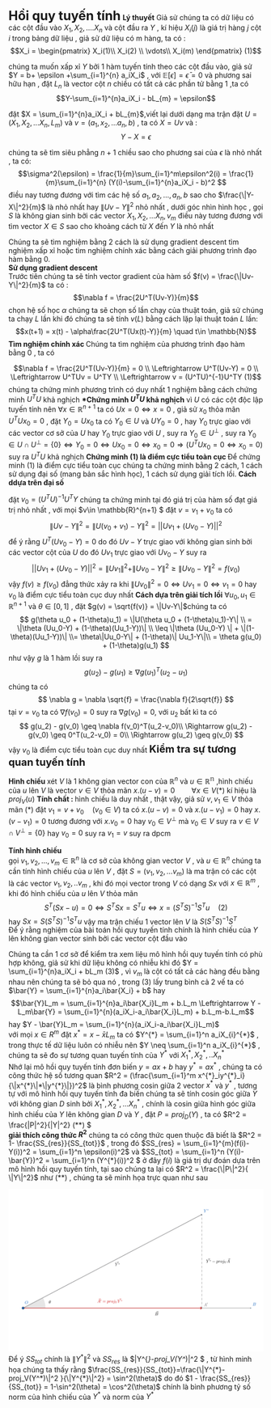 <b style = "font-size:25px">Hồi quy tuyến tính</b> 
<b>Lý thuyết</b>
Giả sử chúng ta có dữ liệu có các cột đầu vào $X_1,X_2,....X_n$ và cột đầu ra $Y$ , kí hiệu $X_i(j)$ là giá trị  hàng $j$ cột $i$ trong bảng dữ liệu  , giả sử dữ liệu có m hàng, ta có : 
$$X_i =  \begin{pmatrix}
 X_i(1)\\
 X_i(2) \\ 
 \vdots\\
 X_i(m)
\end{pmatrix} (1)$$

chúng ta muốn xấp xỉ $Y$ bởi 1 hàm tuyến tính theo các cột đầu vào, giả sử  $Y = b+ \epsilon +\sum_{i=1}^{n} a_iX_i$ , với $\mathbb{E}\left [ \epsilon \right  ] = \bar{\epsilon} = 0$ và phương sai hữu hạn , đặt $L_n$ là vector cột $n$ chiều có tất cả các phần tử bằng $1$  ,ta có 
$$Y-\sum_{i=1}^{n}a_iX_i - bL_{m} = \epsilon$$

 đặt $X = \sum_{i=1}^{n}a_iX_i + bL_{m}$,viết lại dưới dạng ma trận  đặt $U = (X_1,X_2,...X_n,L_m)$ và $v = (a_1,x_2,...a_n,b)$  ,  ta có $X = Uv$ và :
$$ Y-X = \epsilon$$

chúng ta sẽ tìm siêu phẳng $n+1$ chiều sao cho phương sai của $\epsilon$ là nhỏ nhất , ta có:
$$\sigma^2(\epsilon) = \frac{1}{m}\sum_{i=1}^m\epsilon^2(i) = \frac{1}{m}\sum_{i=1}^{n} (Y(i)-\sum_{i=1}^{n}a_iX_i - b)^2 $$
điều nay tương đương với tìm các hệ số $a_1,a_2,...,a_n,b$ sao cho $\frac{\|Y-X\|^2}{m}$ là nhỏ nhất hay $\|Uv-Y \|^2$ nhỏ nhất , dưới góc nhìn hình học , gọi $S$ là không gian sinh bởi các vector $X_1,X_2,...X_n,v_m$ điều này tương đương với tìm vector $X \in S$ sao cho khoảng cách từ $X$ đến $Y$ là nhỏ nhất <br>

Chúng ta sẽ tìm nghiệm bằng 2 cách là sử dụng gradient descent tìm nghiệm xấp xỉ hoặc tìm nghiệm chính xác bằng cách giải phương trình đạo hàm bằng 0.<br>
<b>Sử dụng gradient descent </b><br>
Trước tiên chúng ta sẽ tính vector gradient của hàm số $f(v) = \frac{\|Uv-Y\|^2}{m}$ ta có : 
$$\nabla f = \frac{2U^T(Uv-Y)}{m}$$
chọn hệ số học $\alpha$ chúng ta sẽ chọn số lần chạy của thuật toán, giả sử chúng ta chạy $L$ lần khi đó chúng ta sẽ tính $v(L)$ bằng cách lặp lại thuật toán $L$ lần:
$$x(t+1) = x(t) - \alpha\frac{2U^T(Ux(t)-Y)}{m} \quad t\in \mathbb{N}$$
<b>Tìm nghiệm chính xác </b>
Chúng ta tìm nghiệm của phương trình đạo hàm bằng 0 , ta có

$$\nabla f = \frac{2U^T(Uv-Y)}{m} = 0 \\
\Leftrightarrow U^T(Uv-Y) = 0 \\
\Leftrightarrow U^TUv = U^TY \\
\Leftrightarrow v = (U^TU)^{-1}U^TY (1)$$
chúng ta chứng minh phương trình có duy nhất 1 nghiệm bằng cách chứng minh $U^TU$  khả nghịch
<b>*Chứng minh $U^TU$ khả nghịch</b>
vì $U$ có các cột độc lập tuyến tính nên $\forall x\in \mathbb{R}^{n+1}$ ta có $Ux = 0 \Leftrightarrow x = 0$ , giả sử $x_0$ thỏa mãn $U^TUx_0=0$ , đặt $Y_0 = Ux_0$ ta có $Y_0 \in U$ và $UY_0 = 0$ , hay $Y_0$ trực giao với các vector cơ sở của $U$ hay $Y_0$ trực giao với $U$ , suy ra $Y_0 \in U^{\perp}$ , suy ra $Y_0 \in U\cap U^{\perp} = \{0\} \Leftrightarrow Y_0 = 0\Leftrightarrow Ux_0 = 0 \Leftrightarrow x_0 = 0 \Rightarrow (U^TUx_0 = 0 \Leftrightarrow x_0 = 0 )$ suy ra $U^TU$  khả nghịch 
<b>Chứng minh $(1)$ là điểm cực tiểu toàn cục </b>
Để chứng minh $(1)$ là điểm cực tiểu toàn cục chúng ta chứng minh bằng 2 cách, 1 cách sử dụng đại số (mang bản sắc hình học), 1 cách sử dụng giải tích lồi. 
<b> Cách ddựa trên đại số</b>

đặt $v_0 = (U^TU)^{-1}U^TY$ chúng ta chứng minh tại đó giá trị của hàm số đạt giá trị nhỏ nhất , với mọi $v\in \mathbb{R}^{n+1} $ đặt  $v = v_1+v_0$ ta có 
$$
\|Uv-Y\|^2 = \|U(v_0+v_1)-Y\|^2 = ||Uv_1 + (Uv_0-Y)||^2
$$
để ý rằng $U^T(Uv_0 - Y)=0$ do đó $Uv-Y$ trực giao với không gian sinh bởi các vector cột của $U$ do đó $Uv_1$ trực giao với $Uv_0-Y$ suy ra 
$$||Uv_1 + (Uv_0-Y)||^2 = \|Uv_1\|^2+ \|Uv_0-Y\|^2 \geq \|Uv_0-Y\|^2 = f(v_0)$$
vậy $f(v) \geq f(v_0)$ đẳng thức xảy ra khi $\|Uv_0\|^2=0 \Leftrightarrow Uv_1 = 0 \Leftrightarrow v_1 =0$  hay $v_0$ là điểm cực tiểu toàn cục duy nhất
<b>Cách dựa trên giải tích lồi</b>
$\forall u_0,u_1 \in \mathbb{R}^{n+1}$ và $\theta \in \left[ 0,1\right]$ , đặt $g(v) =  \sqrt{f(v)} = \|Uv-Y\|$chúng ta có 
$$
g(\theta u_0 + (1-\theta)u_1) = \|U(\theta u_0 + (1-\theta)u_1)-Y\| \\
= \|\theta (Uu_0-Y) + (1-\theta)(Uu_1-Y))\| \\
\leq \|\theta (Uu_0-Y) \| + \|(1-\theta)(Uu_1-Y))\| \\= \theta\|Uu_0-Y\| + (1-\theta)\| Uu_1-Y\|\\
= \theta g(u_0) + (1-\theta)g(u_1) 
$$
như vậy $g$ là 1 hàm lồi suy ra 
$$g(u_2) - g(u_1) \geq \nabla g(u_1)^T(u_2-u_1)$$
chúng ta có $$
\nabla g = \nabla \sqrt{f} = \frac{\nabla f}{2\sqrt{f}}
$$ tại $v = v_0$ ta có $\nabla f(v_0) = 0$ suy ra $\nabla g(v_0) = 0$, với $u_2$ bất kì ta có $$
g(u_2) - g(v_0) \geq \nabla f(v_0)^T(u_2-v_0)\\
\Rightarrow g(u_2) - g(v_0) \geq 0^T(u_2-v_0) = 0\\
\Rightarrow g(u_2) \geq g(v_0)
$$
vậy $v_0$ là điểm cực tiểu toàn cục duy nhất
<b style = "font-size:20px">Kiểm tra sự tương quan tuyến tính</b>

<b>Hình chiếu </b> 
xét $V$ là  1 không gian vector con của $\mathbb{R}^n$ và $u \in \mathbb{R^n}$ ,hình chiếu của $u$ lên $V$ là vector $v\in V$ thỏa mãn $x.(u-v) = 0 \quad  \quad \forall  x\in V (*)$ kí hiệu là $proj_V(u)$
<b>Tính chất : </b> hình chiếu là duy nhất , thật vậy, giả sử $v,v_1 \in V$ thỏa mãn $(*)$ đặt $v_1 = v+v_0 \quad (v_0 \in V)$  ta có $x.(u-v)=0$ và $x.(u-v_1)=0$ hay $x.(v-v_1)=0$ tương đương với $x.v_0 = 0$ hay $v_0 \in V^{\perp}$ mà $v_0 \in V$ suy ra $v\in V\cap V^{\perp} = \{0\}$ hay $v_0 = 0$ suy ra $v_1 = v$ suy ra dpcm <br>

<b> Tính hình chiếu  </b>  
gọi $v_1,v_2,...,v_m \in \mathbb{R}^n$ là cơ sở của không gian vector $V$ , và $u \in \mathbb{R}^n$ chúng ta cần tính hình chiếu của $u$ lên $V$ , đặt $S = (v_1,v_2,...v_m)$ là ma trận có các cột là các vector $v_1,v_2,..v_m$ , khi đó mọi vector trong $V$ có dạng $S x$ với $x \in \mathbb{R}^m$  , khi đó hình chiếu của $u$ lên $V$ thỏa mãn 
$$S^T(Sx-u) = 0   \Leftrightarrow  S^TSx= S^Tu  \Leftrightarrow  x = (S^TS)^{-1}S^Tu \quad (2)$$ 
hay $Sx = S(S^TS)^{-1}S^Tu$
vậy ma trận chiếu 1 vector lên $V$ là $S(S^TS)^{-1}S^T$<br> 
Để ý rằng nghiệm của bài toán hồi quy tuyến tính chính là hình chiếu của $Y$ lên không gian vector sinh bởi các vector cột đầu vào 


Chúng ta cần 1 cơ sở để kiểm tra xem liệu mô hình hồi quy tuyến tính có phù hợp không, giả sử khi dữ liệu không có nhiễu khi đó $Y = \sum_{i=1}^{n}a_iX_i + bL_m (3)$ , vì $v_m$ là cột có tất cả các hàng đều bằng nhau nên chúng ta sẽ bỏ qua nó , trong $(3)$ lấy trung bình cả 2 vế ta có $\bar{Y} = \sum_{i=1}^{n}a_i\bar{X_i} + b$ hay $$\bar{Y}L_m = \sum_{i=1}^{n}a_i\bar{X_i}L_m + b.L_m \Leftrightarrow Y - L_m\bar{Y} = \sum_{i=1}^{n}(a_iX_i-a_i\bar{X_i}L_m) + b.L_m-b.L_m$$ hay $Y - \bar{Y}L_m = \sum_{i=1}^{n}(a_iX_i-a_i\bar{X_i}L_m)$ <br> với mọi $x \in R^m$ đặt $x^{*} = x-\bar{x}L_m$ ta có $Y^{*} = \sum_{i=1}^n a_iX_{i}^{*}$ , trong thực tế dữ liệu luôn có  nhiễu nên $Y \neq \sum_{i=1}^n a_iX_{i}^{*}$ , chúng ta sẽ đo sự tương quan tuyến tính của $Y^{*}$ với $X_1^{*},X_2^{*},..X_n^{*}$ <br>
Nhớ lại mô hồi quy tuyến tính đơn biến $y = ax +b$ hay $y^{*} = ax^{*}$ , chúng ta có công thức hệ số tương quan $R^2 = (\frac{\sum_{i=1}^m x^{*}_iy^{*}_i}{\|x^{*}\|*\|y^{*}\|})^2$ là bình phương cosin giữa 2 vector $x^{*}$ và $y^{*}$ , tương tự với mô hình hồi quy tuyến tính đa biến chúng ta sẽ tính cosin góc giữa $Y$ với không gian $D$ sinh bởi $X_1^{*},X_2^{*},...X_n^{*}$ , chính là cosin giữa hình góc giữa hình chiếu của $Y$ lên không gian $D$ và $Y$ , đặt $P = proj_D(Y)$ , ta có $R^2 = \frac{\|P\|^2}{\|Y\|^2} (**) $ <br>
<b>giải thích công thức $R^2$</b>
chúng ta có công thức quen thuộc  đã biết là $R^2  = 1- \frac{SS_{res}}{SS_{tot}}$ , trong đó $SS_{res} = \sum_{i=1}^{m}(f(i)-Y(i))^2 = \sum_{i=1}^n \epsilon(i)^2$ và 
$SS_{tot} = \sum_{i=1}^n (Y(i)-\bar{Y})^2 = \sum_{i=1}^n (Y^{*}(i))^2 $ ở đây $f(i)$ là giá trị dự đoán dựa trên mô hình hồi quy tuyến tính, tại sao chúng ta lại có $R^2 = \frac{\|P\|^2}{
\|Y\|^2}$ như $(**)$ , chúng ta sẽ minh họa trực quan như sau 

<img src = "Image1.png"><br>
Để ý $SS_{tot}$ chính là $\|Y^{*}\|^2$ và $SS_{res}$ là $\|Y^{*}-proj_V(Y^*)\|^2 $ , từ hình minh họa chúng ta thấy rằng $\frac{SS_{res}}{SS_{tot}}=\frac{\|Y^{*}-proj_V(Y^*)\|^2 }{\|Y^{*}\|^2} = \sin^2(\theta)$ do đó $1 - \frac{SS_{res}}{SS_{tot}} = 1-\sin^2(\theta) = \cos^2(\theta)$ chính là bình phương tỷ số norm của hình chiếu của $Y^*$ và norm của $Y^*$






 